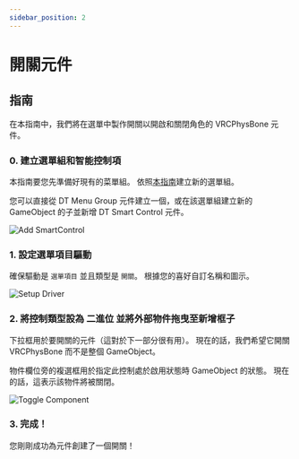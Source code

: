 ```yaml
---
sidebar_position: 2
---
```


# 開關元件

## 指南

在本指南中，我們將在選單中製作開關以開啟和關閉角色的 VRCPhysBone 元件。

### 0. 建立選單組和智能控制項

本指南要您先準備好現有的菜單組。 依照[本指南](/docs/getting-started/smart-control/menu-basics)建立新的選單組。

您可以直接從 DT Menu Group 元件建立一個，或在該選單組建立新的 GameObject 的子並新增 DT Smart Control 元件。

![Add SmartControl](/img/smartcontrol-create-0.PNG)

### 1. 設定選單項目驅動

確保驅動是 `選單項目` 並且類型是 `開關`。 根據您的喜好自訂名稱和圖示。

![Setup Driver](/img/smartcontrol-toggle-go-1.PNG)

### 2. 將控制類型設為 二進位 並將外部物件拖曳至新增框子

下拉框用於要開關的元件（這對於下一部分很有用）。 現在的話，我們希望它開關 VRCPhysBone 而不是整個 GameObject。

物件欄位旁的複選框用於指定此控制處於啟用狀態時 GameObject 的狀態。 現在的話，這表示該物件將被關閉。

![Toggle Component](/img/smartcontrol-toggle-comp-2.PNG)

### 3. 完成！

您剛剛成功為元件創建了一個開關！
